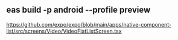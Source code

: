 ## eas build -p android --profile preview

https://github.com/expo/expo/blob/main/apps/native-component-list/src/screens/Video/VideoFlatListScreen.tsx
